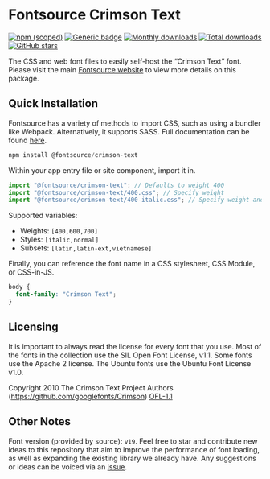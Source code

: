 # Fontsource Crimson Text

[![npm (scoped)](https://img.shields.io/npm/v/@fontsource/crimson-text?color=brightgreen)](https://www.npmjs.com/package/@fontsource/crimson-text) [![Generic badge](https://img.shields.io/badge/fontsource-passing-brightgreen)](https://github.com/fontsource/fontsource) [![Monthly downloads](https://badgen.net/npm/dm/@fontsource/crimson-text)](https://github.com/fontsource/fontsource) [![Total downloads](https://badgen.net/npm/dt/@fontsource/crimson-text)](https://github.com/fontsource/fontsource) [![GitHub stars](https://img.shields.io/github/stars/fontsource/fontsource.svg?style=social&label=Star)](https://github.com/fontsource/fontsource/stargazers)

The CSS and web font files to easily self-host the “Crimson Text” font. Please visit the main [Fontsource website](https://fontsource.org/fonts/crimson-text) to view more details on this package.

## Quick Installation

Fontsource has a variety of methods to import CSS, such as using a bundler like Webpack. Alternatively, it supports SASS. Full documentation can be found [here](https://fontsource.org/docs/getting-started/introduction).

```javascript
npm install @fontsource/crimson-text
```

Within your app entry file or site component, import it in.

```javascript
import "@fontsource/crimson-text"; // Defaults to weight 400
import "@fontsource/crimson-text/400.css"; // Specify weight
import "@fontsource/crimson-text/400-italic.css"; // Specify weight and style

```

Supported variables:
- Weights: `[400,600,700]`
- Styles: `[italic,normal]`
- Subsets: `[latin,latin-ext,vietnamese]`

Finally, you can reference the font name in a CSS stylesheet, CSS Module, or CSS-in-JS.

```css
body {
  font-family: "Crimson Text";
}
```

## Licensing
It is important to always read the license for every font that you use.
Most of the fonts in the collection use the SIL Open Font License, v1.1. Some fonts use the Apache 2 license. The Ubuntu fonts use the Ubuntu Font License v1.0.

Copyright 2010 The Crimson Text Project Authors (https://github.com/googlefonts/Crimson)
[OFL-1.1](http://scripts.sil.org/OFL)

## Other Notes
Font version (provided by source): `v19`.
Feel free to star and contribute new ideas to this repository that aim to improve the performance of font loading, as well as expanding the existing library we already have. Any suggestions or ideas can be voiced via an [issue](https://github.com/fontsource/fontsource/issues).